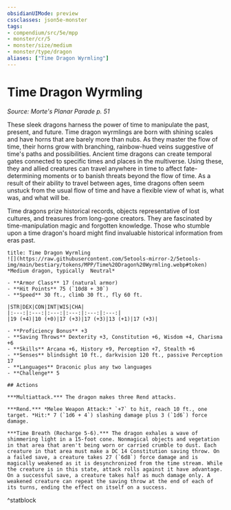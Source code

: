 ```yaml
---
obsidianUIMode: preview
cssclasses: json5e-monster
tags:
- compendium/src/5e/mpp
- monster/cr/5
- monster/size/medium
- monster/type/dragon
aliases: ["Time Dragon Wyrmling"]
---
```

# Time Dragon Wyrmling
*Source: Morte's Planar Parade p. 51*  

These sleek dragons harness the power of time to manipulate the past, present, and future. Time dragon wyrmlings are born with shining scales and have horns that are barely more than nubs. As they master the flow of time, their horns grow with branching, rainbow-hued veins suggestive of time's paths and possibilities. Ancient time dragons can create temporal gates connected to specific times and places in the multiverse. Using these, they and allied creatures can travel anywhere in time to affect fate-determining moments or to banish threats beyond the flow of time. As a result of their ability to travel between ages, time dragons often seem unstuck from the usual flow of time and have a flexible view of what is, what was, and what will be.

Time dragons prize historical records, objects representative of lost cultures, and treasures from long-gone creators. They are fascinated by time-manipulation magic and forgotten knowledge. Those who stumble upon a time dragon's hoard might find invaluable historical information from eras past.

```ad-statblock
title: Time Dragon Wyrmling
![](https://raw.githubusercontent.com/5etools-mirror-2/5etools-img/main/bestiary/tokens/MPP/Time%20Dragon%20Wyrmling.webp#token)
*Medium dragon, typically  Neutral*

- **Armor Class** 17 (natural armor)
- **Hit Points** 75 (`10d8 + 30`)
- **Speed** 30 ft., climb 30 ft., fly 60 ft.

|STR|DEX|CON|INT|WIS|CHA|
|:---:|:---:|:---:|:---:|:---:|:---:|
|19 (+4)|10 (+0)|17 (+3)|17 (+3)|13 (+1)|17 (+3)|

- **Proficiency Bonus** +3
- **Saving Throws** Dexterity +3, Constitution +6, Wisdom +4, Charisma +6
- **Skills** Arcana +6, History +9, Perception +7, Stealth +6
- **Senses** blindsight 10 ft., darkvision 120 ft., passive Perception 17
- **Languages** Draconic plus any two languages
- **Challenge** 5

## Actions

***Multiattack.*** The dragon makes three Rend attacks.

***Rend.*** *Melee Weapon Attack:* `+7` to hit, reach 10 ft., one target. *Hit:* 7 (`1d6 + 4`) slashing damage plus 3 (`1d6`) force damage.

***Time Breath (Recharge 5-6).*** The dragon exhales a wave of shimmering light in a 15-foot cone. Nonmagical objects and vegetation in that area that aren't being worn or carried crumble to dust. Each creature in that area must make a DC 14 Constitution saving throw. On a failed save, a creature takes 27 (`6d8`) force damage and is magically weakened as it is desynchronized from the time stream. While the creature is in this state, attack rolls against it have advantage. On a successful save, a creature takes half as much damage only. A weakened creature can repeat the saving throw at the end of each of its turns, ending the effect on itself on a success.
```
^statblock